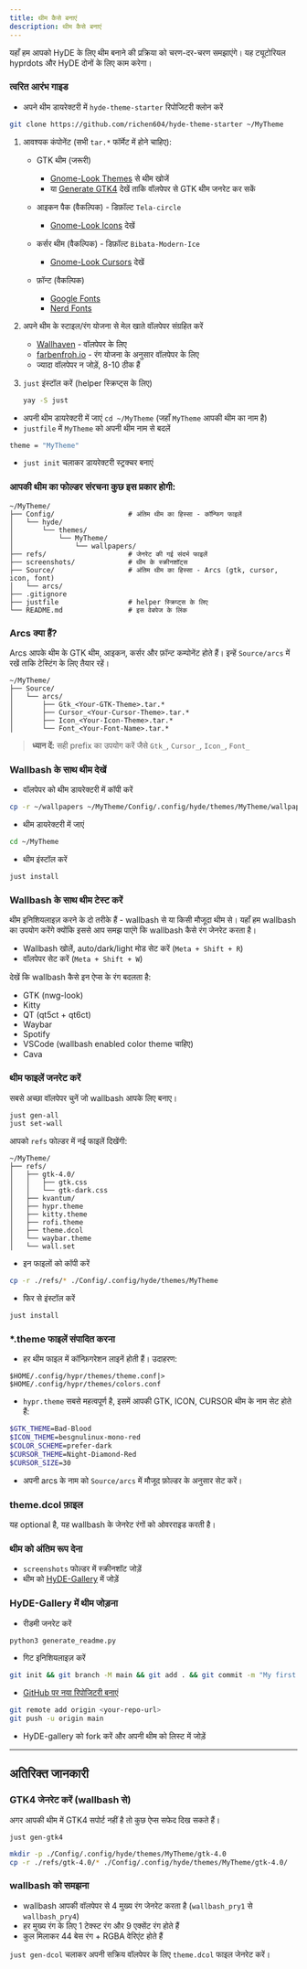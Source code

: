 ```yaml
---
title: थीम कैसे बनाएं
description: थीम कैसे बनाएं
---
```


यहाँ हम आपको HyDE के लिए थीम बनाने की प्रक्रिया को चरण-दर-चरण समझाएंगे।
यह ट्यूटोरियल hyprdots और HyDE दोनों के लिए काम करेगा।


### त्वरित आरंभ गाइड

* अपने थीम डायरेक्टरी में `hyde-theme-starter` रिपोजिटरी क्लोन करें

```bash
git clone https://github.com/richen604/hyde-theme-starter ~/MyTheme
```

1. आवश्यक कंपोनेंट (सभी `tar.*` फॉर्मेट में होने चाहिए):

   * GTK थीम (जरूरी)

     * [Gnome-Look Themes](https://www.gnome-look.org/browse?cat=135&ord=latest) से थीम खोजें
     * या [Generate GTK4](#generate-gtk4-from-wallbash) देखें ताकि वॉलपेपर से GTK थीम जनरेट कर सकें
   * आइकन पैक (वैकल्पिक) - डिफ़ॉल्ट `Tela-circle`

     * [Gnome-Look Icons](https://www.gnome-look.org/browse?cat=132&ord=latest) देखें
   * कर्सर थीम (वैकल्पिक) - डिफ़ॉल्ट `Bibata-Modern-Ice`

     * [Gnome-Look Cursors](https://www.gnome-look.org/browse?cat=107&ord=latest) देखें
   * फ़ॉन्ट (वैकल्पिक)

     * [Google Fonts](https://fonts.google.com/)
     * [Nerd Fonts](https://www.nerdfonts.com/)

2. अपने थीम के स्टाइल/रंग योजना से मेल खाते वॉलपेपर संग्रहित करें

   * [Wallhaven](https://wallhaven.cc/) - वॉलपेपर के लिए
   * [farbenfroh.io](https://farbenfroh.io/) - रंग योजना के अनुसार वॉलपेपर के लिए
   * ज्यादा वॉलपेपर न जोड़ें, 8-10 ठीक हैं

3. `just` इंस्टॉल करें (helper स्क्रिप्ट्स के लिए)

   ```bash
   yay -S just
   ```

* अपनी थीम डायरेक्टरी में जाएं `cd ~/MyTheme` (जहाँ `MyTheme` आपकी थीम का नाम है)
* `justfile` में `MyTheme` को अपनी थीम नाम से बदलें

```bash
theme = "MyTheme"
```

* `just init` चलाकर डायरेक्टरी स्ट्रक्चर बनाएं

### आपकी थीम का फोल्डर संरचना कुछ इस प्रकार होगी:

```
~/MyTheme/
├── Config/                  # अंतिम थीम का हिस्सा - कॉन्फिग फाइलें
│   └── hyde/
│       └── themes/
│           └── MyTheme/
│               └── wallpapers/
├── refs/                    # जेनरेट की गई संदर्भ फाइलें
├── screenshots/             # थीम के स्क्रीनशॉट्स
├── Source/                  # अंतिम थीम का हिस्सा - Arcs (gtk, cursor, icon, font)
│   └── arcs/
├── .gitignore
├── justfile                 # helper स्क्रिप्ट्स के लिए
└── README.md                # इस वेबपेज के लिंक
```

### Arcs क्या हैं?

Arcs आपके थीम के GTK थीम, आइकन, कर्सर और फ़ॉन्ट कम्पोनेंट होते हैं। इन्हें `Source/arcs` में रखें ताकि टेस्टिंग के लिए तैयार रहें।

```
~/MyTheme/
├── Source/
│   └── arcs/
│       ├── Gtk_<Your-GTK-Theme>.tar.*
│       ├── Cursor_<Your-Cursor-Theme>.tar.*
│       ├── Icon_<Your-Icon-Theme>.tar.*
│       └── Font_<Your-Font-Name>.tar.*
```

> **ध्यान दें:** सही prefix का उपयोग करें जैसे `Gtk_`, `Cursor_`, `Icon_`, `Font_`

### Wallbash के साथ थीम देखें

* वॉलपेपर को थीम डायरेक्टरी में कॉपी करें

```bash
cp -r ~/wallpapers ~/MyTheme/Config/.config/hyde/themes/MyTheme/wallpapers
```

* थीम डायरेक्टरी में जाएं

```bash
cd ~/MyTheme
```

* थीम इंस्टॉल करें

```bash
just install
```

### Wallbash के साथ थीम टेस्ट करें

थीम इनिशियलाइज़ करने के दो तरीके हैं - wallbash से या किसी मौजूदा थीम से। यहाँ हम wallbash का उपयोग करेंगे क्योंकि इससे आप समझ पाएंगे कि wallbash कैसे रंग जेनरेट करता है।

* Wallbash खोलें, auto/dark/light मोड सेट करें (`Meta + Shift + R`)
* वॉलपेपर सेट करें (`Meta + Shift + W`)

देखें कि wallbash कैसे इन ऐप्स के रंग बदलता है:

* GTK (nwg-look)
* Kitty
* QT (qt5ct + qt6ct)
* Waybar
* Spotify
* VSCode (wallbash enabled color theme चाहिए)
* Cava

### थीम फाइलें जनरेट करें

सबसे अच्छा वॉलपेपर चुनें जो wallbash आपके लिए बनाए।

```bash
just gen-all
just set-wall
```

आपको `refs` फोल्डर में नई फाइलें दिखेंगी:

```
~/MyTheme/
├── refs/
│   ├── gtk-4.0/
│   │   ├── gtk.css
│   │   └── gtk-dark.css
│   ├── kvantum/
│   ├── hypr.theme
│   ├── kitty.theme
│   ├── rofi.theme
│   ├── theme.dcol
│   └── waybar.theme
│   └── wall.set
```

* इन फाइलों को कॉपी करें

```bash
cp -r ./refs/* ./Config/.config/hyde/themes/MyTheme
```

* फिर से इंस्टॉल करें

```bash
just install
```

### \*.theme फाइलें संपादित करना

* हर थीम फाइल में कॉन्फ़िगरेशन लाइनें होती हैं। उदाहरण:

```
$HOME/.config/hypr/themes/theme.conf|> $HOME/.config/hypr/themes/colors.conf
```

* `hypr.theme` सबसे महत्वपूर्ण है, इसमें आपकी GTK, ICON, CURSOR थीम के नाम सेट होते हैं:

```bash
$GTK_THEME=Bad-Blood
$ICON_THEME=besgnulinux-mono-red
$COLOR_SCHEME=prefer-dark
$CURSOR_THEME=Night-Diamond-Red
$CURSOR_SIZE=30
```

* अपनी arcs के नाम को `Source/arcs` में मौजूद फ़ोल्डर के अनुसार सेट करें।

### theme.dcol फ़ाइल

यह optional है, यह wallbash के जेनरेट रंगों को ओवरराइड करती है।

### थीम को अंतिम रूप देना

* `screenshots` फोल्डर में स्क्रीनशॉट जोड़ें
* थीम को [HyDE-Gallery](https://github.com/HyDE-Project/hyde-gallery) में जोड़ें

### HyDE-Gallery में थीम जोड़ना

* रीडमी जनरेट करें

```bash
python3 generate_readme.py
```

* गिट इनिशियलाइज़ करें

```bash
git init && git branch -M main && git add . && git commit -m "My first HyDE theme"
```

* [GitHub पर नया रिपोजिटरी बनाएं](https://docs.github.com/en/repositories/creating-and-managing-repositories/creating-a-new-repository)

```bash
git remote add origin <your-repo-url>
git push -u origin main
```

* HyDE-gallery को fork करें और अपनी थीम को लिस्ट में जोड़ें

---

## अतिरिक्त जानकारी

### GTK4 जेनरेट करें (wallbash से)

अगर आपकी थीम में GTK4 सपोर्ट नहीं है तो कुछ ऐप्स सफेद दिख सकते हैं।

```bash
just gen-gtk4
```

```bash
mkdir -p ./Config/.config/hyde/themes/MyTheme/gtk-4.0
cp -r ./refs/gtk-4.0/* ./Config/.config/hyde/themes/MyTheme/gtk-4.0/
```

### wallbash को समझना

* wallbash आपकी वॉलपेपर से 4 मुख्य रंग जेनरेट करता है (`wallbash_pry1` से `wallbash_pry4`)
* हर मुख्य रंग के लिए 1 टेक्स्ट रंग और 9 एक्सेंट रंग होते हैं
* कुल मिलाकर 44 बेस रंग + RGBA वेरिएंट होते हैं

`just gen-dcol` चलाकर अपनी सक्रिय वॉलपेपर के लिए `theme.dcol` फाइल जेनरेट करें।
